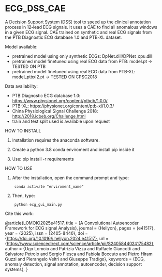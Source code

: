 # ECG_DSS_CAE

A Decision Support System (DSS) tool to speed up the clinical annotation process in 12-lead ECG signals. It uses a CAE to find all anomalous windows in a given ECG signal.
CAE trained on synthetic and real ECG signals from the PTB Diagnostic ECG database 1.0 and PTB-XL dataset.

Model available:
- pretrained model using only synthetic ECGs: DpNet.dill/DPNet_cpu.dill
- pretrained model finetuned using real ECG data from PTB: model.pt -> TESTED ON PTB 
- pretrained model finetuned using real ECG data from PTB-XL: model_ptbxl2.pt -> TESTED ON CPSC2018

Data availability:

- PTB Diagnostic ECG database 1.0: https://www.physionet.org/content/ptbdb/1.0.0/
- PTB-XL: https://physionet.org/content/ptb-xl/1.0.3/
- China Physiological Signal Challenge 2018: http://2018.icbeb.org/Challenge.html
- train and test split used is available upon request


HOW TO INSTALL

1. Installation requires the anaconda software. 

2. Create a python 3.8 conda enviroment and install pip inside it

3. Use: pip install -r requirements


HOW TO USE

1. After the installation, open the command prompt and type: 

		conda activate "enviroment_name"

2. Then, type: 
	
		python ecg_gui_main.py

Cite this work:

@article{LOMOIO2025e41517,
title = {A Convolutional Autoencoder Framework for ECG signal Analysis},
journal = {Heliyon},
pages = {e41517},
year = {2025},
issn = {2405-8440},
doi = {https://doi.org/10.1016/j.heliyon.2024.e41517},
url = {https://www.sciencedirect.com/science/article/pii/S2405844024175482},
author = {Ugo Lomoio and Patrizia Vizza and Raffaele Giancotti and Salvatore Petrolo and Sergio Flesca and Fabiola Boccuto and Pietro Hiram Guzzi and Pierangelo Veltri and Giuseppe Tradigo},
keywords = {ECG, anomaly detection, signal annotation, autoencoder, decision support systems},
}


